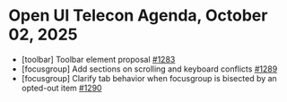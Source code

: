 Open UI Telecon Agenda, October 02, 2025
===================================
* [toolbar] Toolbar element proposal [#1283](https://github.com/openui/open-ui/issues/1283)
* [focusgroup] Add sections on scrolling and keyboard conflicts [#1289](https://github.com/openui/open-ui/pull/1289)
* [focusgroup] Clarify tab behavior when focusgroup is bisected by an opted-out item [#1290](https://github.com/openui/open-ui/pull/1290)
